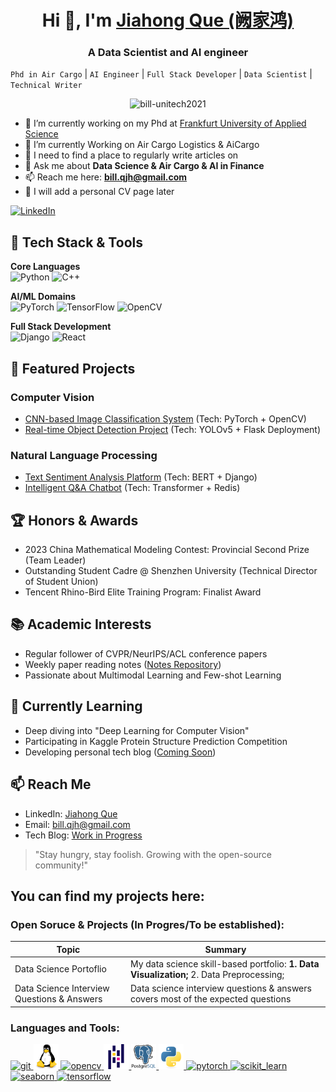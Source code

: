 <h1 align="center">Hi 👋, I'm <a href="https://bill-unitech2021.github.io/Me.io/" target="blank">
Jiahong Que (阙家鸿)</a></h1>
<h3 align="center">A Data Scientist and AI engineer</h3>

`Phd in Air Cargo` | `AI Engineer` | `Full Stack Developer` | `Data Scientist` | `Technical Writer`
<p align="center"> <img src="https://komarev.com/ghpvc/?username=bill-unitech2021&label=Profile%20views&color=0e75b6&style=flat" alt="bill-unitech2021" /> </p>


- 🔭 I’m currently working on my Phd at <a href="https://www.frankfurt-university.de/" target="blank">Frankfurt University of Applied Science</a>
- 🌱 I’m currently Working on Air Cargo Logistics & AiCargo
- 📝 I need to find a place to regularly write articles on
- 💬 Ask me about **Data Science & Air Cargo & AI in Finance**
- 📫 Reach me here: **bill.qjh@gmail.com**
- 📄 I will add a personal CV page later






[![LinkedIn](https://img.shields.io/badge/LinkedIn-Profile-blue?style=flat&logo=linkedin)](https://www.linkedin.com/in/jiahong-que-215428258/)

## 🔧 Tech Stack & Tools
**Core Languages**  
![Python](https://img.shields.io/badge/-Python-3776AB?logo=python&logoColor=white)
![C++](https://img.shields.io/badge/-C++-00599C?logo=c%2B%2B&logoColor=white)

**AI/ML Domains**  
![PyTorch](https://img.shields.io/badge/-PyTorch-EE4C2C?logo=pytorch&logoColor=white)
![TensorFlow](https://img.shields.io/badge/-TensorFlow-FF6F00?logo=tensorflow&logoColor=white)
![OpenCV](https://img.shields.io/badge/-OpenCV-5C3EE8?logo=opencv&logoColor=white)

**Full Stack Development**  
![Django](https://img.shields.io/badge/-Django-092E20?logo=django&logoColor=white)
![React](https://img.shields.io/badge/-React-61DAFB?logo=react&logoColor=black)

## 🚀 Featured Projects
### Computer Vision
- [CNN-based Image Classification System]() (Tech: PyTorch + OpenCV)
- [Real-time Object Detection Project]() (Tech: YOLOv5 + Flask Deployment)

### Natural Language Processing
- [Text Sentiment Analysis Platform]() (Tech: BERT + Django)
- [Intelligent Q&A Chatbot]() (Tech: Transformer + Redis)

## 🏆 Honors & Awards
- 2023 China Mathematical Modeling Contest: Provincial Second Prize (Team Leader)
- Outstanding Student Cadre @ Shenzhen University (Technical Director of Student Union)
- Tencent Rhino-Bird Elite Training Program: Finalist Award

## 📚 Academic Interests
- Regular follower of CVPR/NeurIPS/ACL conference papers
- Weekly paper reading notes ([Notes Repository]())
- Passionate about Multimodal Learning and Few-shot Learning

## 🌱 Currently Learning
- Deep diving into "Deep Learning for Computer Vision"
- Participating in Kaggle Protein Structure Prediction Competition
- Developing personal tech blog ([Coming Soon]())

## 📫 Reach Me
- LinkedIn: [Jiahong Que](https://www.linkedin.com/in/jiahong-que-215428258/)
- Email: [bill.qjh@gmail.com](bill.qjh@gmail.com)
- Tech Blog: [Work in Progress]()

> "Stay hungry, stay foolish. Growing with the open-source community!" 



## You can find my projects here:

<h3 align="left"> Open Soruce & Projects (In Progres/To be established):</h3>


| Topic                                              | Summary                                                                                                                                      |
| -------------------------------------------------- | -------------------------------------------------------------------------------------------------------------------------------------------- |
| Data Science Portoflio                             | My data science skill-based portfolio: **1. Data Visualization;** 2. Data Preprocessing;                                                                                                        |
| Data Science Interview Questions & Answers         | Data science interview questions & answers covers most of the expected questions                                                             |


<h3 align="left">Languages and Tools:</h3>
<p align="left">  <a href="https://git-scm.com/" target="_blank" rel="noreferrer"> <img src="https://www.vectorlogo.zone/logos/git-scm/git-scm-icon.svg" alt="git" width="40" height="40"/> </a> <a href="https://www.linux.org/" target="_blank" rel="noreferrer"> <img src="https://raw.githubusercontent.com/devicons/devicon/master/icons/linux/linux-original.svg" alt="linux" width="40" height="40"/> </a> <a href="https://opencv.org/" target="_blank" rel="noreferrer"> <img src="https://www.vectorlogo.zone/logos/opencv/opencv-icon.svg" alt="opencv" width="40" height="40"/> </a> <a href="https://pandas.pydata.org/" target="_blank" rel="noreferrer"> <img src="https://raw.githubusercontent.com/devicons/devicon/2ae2a900d2f041da66e950e4d48052658d850630/icons/pandas/pandas-original.svg" alt="pandas" width="40" height="40"/> </a> <a href="https://www.postgresql.org" target="_blank" rel="noreferrer"> <img src="https://raw.githubusercontent.com/devicons/devicon/master/icons/postgresql/postgresql-original-wordmark.svg" alt="postgresql" width="40" height="40"/> </a> <a href="https://www.python.org" target="_blank" rel="noreferrer"> <img src="https://raw.githubusercontent.com/devicons/devicon/master/icons/python/python-original.svg" alt="python" width="40" height="40"/> </a> <a href="https://pytorch.org/" target="_blank" rel="noreferrer"> <img src="https://www.vectorlogo.zone/logos/pytorch/pytorch-icon.svg" alt="pytorch" width="40" height="40"/> </a> <a href="https://scikit-learn.org/" target="_blank" rel="noreferrer"> <img src="https://upload.wikimedia.org/wikipedia/commons/0/05/Scikit_learn_logo_small.svg" alt="scikit_learn" width="40" height="40"/> </a> <a href="https://seaborn.pydata.org/" target="_blank" rel="noreferrer"> <img src="https://seaborn.pydata.org/_images/logo-mark-lightbg.svg" alt="seaborn" width="40" height="40"/> </a> <a href="https://www.tensorflow.org" target="_blank" rel="noreferrer"> <img src="https://www.vectorlogo.zone/logos/tensorflow/tensorflow-icon.svg" alt="tensorflow" width="40" height="40"/> </a> </p>
